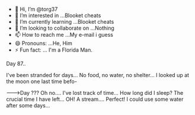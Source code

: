 - 👋 Hi, I’m @torg37
- 👀 I’m interested in ...Blooket cheats
- 🌱 I’m currently learning ...Blooket cheats
- 💞️ I’m looking to collaborate on ...Nothing
- 📫 How to reach me ...My e-mail i guess
- 😄 Pronouns: ...He, Him
- ⚡ Fun fact: ... I'm a Florida Man.

<!---
torg37/torg37 is a ✨ special ✨ repository because its `README.md` (this file) appears on your GitHub profile.
You can click the Preview link to take a look at your changes. <---- Github, please stop...... did Github do this to everybody?
--->Day 87..
I've been stranded for days...
No food, no water, no shelter...
I looked up at the moon one last time befo-

--->Day ???
Oh no....
I've lost track of time...
How long did I sleep?
The crucial time I have left...
OH! A stream....
Perfect! I could use some water after some days...

